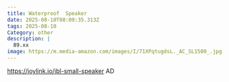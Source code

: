 ```yaml
---
title: Waterproof  Speaker
date: 2025-08-10T08:09:35.313Z
tags: 2025-08-10
Category: other
description: |
  89.xx
image: https://m.media-amazon.com/images/I/71XPqtugdsL._AC_SL1500_.jpg
---
```

https://joylink.io/jbl-small-speaker
AD